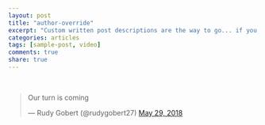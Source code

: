 ```yaml
---
layout: post
title: "author-override"
excerpt: "Custom written post descriptions are the way to go... if you're not lazy."
categories: articles
tags: [sample-post, video]
comments: true
share: true
---
```

<br>
<blockquote class="twitter-tweet" data-lang="en"><p lang="en" dir="ltr">Our turn is coming</p>&mdash; Rudy Gobert (@rudygobert27) <a href="https://twitter.com/rudygobert27/status/1001380406309150720?ref_src=twsrc%5Etfw">May 29, 2018</a></blockquote>
<script async src="https://platform.twitter.com/widgets.js" charset="utf-8"></script>
<br>
<div class="apester-media " data-media-id="5b165cd221b5c82e9614da67 " height="620 "></div>
<script async src="//static.apester.com/js/sdk/v2.0/apester-javascript-sdk.min.js "></script>
